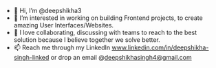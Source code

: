 - 👋 Hi, I’m @deepshikha3
- 👀 I’m interested in working on building Frontend projects, to create amazing User Interfaces/Websites.
- 🌱 I love collaborating, discussing with teams to reach to the best solution because I believe together we solve better.
- 📫 Reach me through my LinkedIn www.linkedin.com/in/deepshikha-singh-linked or drop an email @deepshikhasingh4@gmail.com

<!---
deepshikha3/deepshikha3 is a ✨ special ✨ repository because its `README.md` (this file) appears on your GitHub profile.
You can click the Preview link to take a look at your changes.
--->
